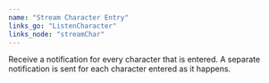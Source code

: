 ```yaml
---
name: "Stream Character Entry"
links_go: "ListenCharacter"
links_node: "streamChar"
---
```

Receive a notification for every character that is entered. A separate notification is sent for each character entered as it happens.
